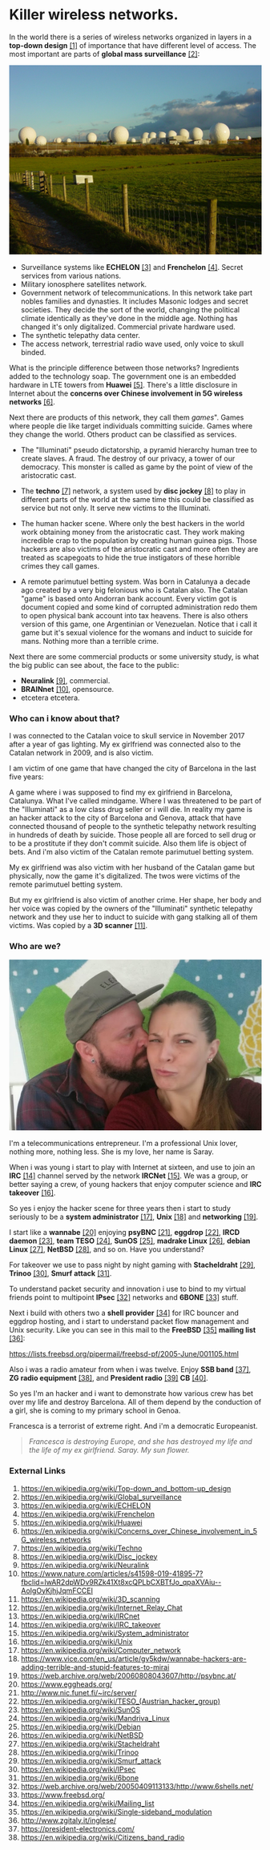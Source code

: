# Killer wireless networks.

In the world there is a series of wireless networks organized in layers in a **top-down design** [[1]](https://en.wikipedia.org/wiki/Top-down_and_bottom-up_design) of importance that have different level of access. The most important are parts of **global mass surveillance** [[2]](https://en.wikipedia.org/wiki/Global_surveillance):

![Menwith](Images/Menwith-hill-radomes.jpg)

- Surveillance systems like **ECHELON** [[3]](https://en.wikipedia.org/wiki/ECHELON) and **Frenchelon** [[4]](https://en.wikipedia.org/wiki/Frenchelon). Secret services from various nations.
- Military ionosphere satellites network.
- Government  network of telecommunications. In this network take part nobles families and dynasties. It includes Masonic lodges and secret societies. They decide the sort of the world, changing the political climate identically as they've done in the middle age. Nothing has changed it's only digitalized. Commercial private hardware used.
- The synthetic telepathy data center.
- The access network, terrestrial radio wave used, only voice to skull binded. 

What is the principle difference between those networks? Ingredients added to the technology soap. The government one is an embedded hardware in LTE towers from **Huawei** [[5]](https://en.wikipedia.org/wiki/Huawei). There's a little disclosure in Internet about the **concerns over Chinese involvement in 5G wireless networks** [[6]](https://en.wikipedia.org/wiki/Concerns_over_Chinese_involvement_in_5G_wireless_networks).

Next there are products of this network, they call them *games*". Games where people die like target individuals committing suicide. Games where they change the world. Others product can be classified as services.

- The "Illuminati" pseudo dictatorship, a pyramid hierarchy human tree to create slaves. A fraud. The destroy of our privacy, a tower of our democracy. This monster is called as game by the point of view of the aristocratic cast.

- The **techno** [[7]](https://en.wikipedia.org/wiki/Techno) network, a system used by **disc jockey** [[8]](https://en.wikipedia.org/wiki/Disc_jockey) to play in different parts of the world at the same time this could be classified as service but not only. It serve new victims to the Illuminati.

- The human hacker scene. Where only the best hackers in the world work obtaining money from the aristocratic cast. They work making incredible crap to the population by creating human guinea pigs.  Those hackers are also victims of the aristocratic cast and more often they are treated as scapegoats to hide the true instigators of these horrible crimes they call games.

- A remote parimutuel betting system. Was born in Catalunya a decade ago created by a very big felonious who is Catalan also. The Catalan "game" is based onto Andorran bank account. Every victim got is document copied and some kind of corrupted administration redo them to open physical bank account into tax heavens. There is also others version of this game, one Argentinian or Venezuelan.  Notice that i call it game but it's sexual violence for the womans and induct to suicide for mans. Nothing more than a terrible crime.

Next there are some commercial products or some university study, is what the big public can see about, the face to the public:

- **Neuralink** [[9]](https://en.wikipedia.org/wiki/Neuralink), commercial.
- **BRAINnet** [[10]](https://en.wikipedia.org/wiki/Neuralink), opensource. 
- etcetera etcetera.

### Who can i know about that?

I was connected to the Catalan voice to skull service in November 2017 after a year of gas lighting. My ex girlfriend was connected also to the Catalan network in 2009, and is also victim.

I am victim of one game that have changed the city of Barcelona in the last five years:

A game where i was supposed to find my ex girlfriend in Barcelona, Catalunya. What I've called mindgame. Where I was threatened to be part of the "Illuminati" as a low class drug seller or i will die. In reality my game is an hacker attack to the city of Barcelona and Genova, attack that have connected thousand of people to the synthetic telepathy network resulting in hundreds of death by suicide. Those people all are forced to sell drug or to be a prostitute if they don't commit suicide. Also them life is object of bets. And i'm also victim of the Catalan remote parimutuel betting system.

My ex girlfriend was also victim with her husband of the Catalan game but physically, now the game it's digitalized. The twos were victims of the remote parimutuel betting system. 

But my ex girlfriend is also victim of another crime. Her shape, her body and her voice was copied by the owners of the "Illuminati" synthetic telepathy network and they use her to induct to suicide with gang stalking all of them victims. Was copied by a **3D scanner** [[11]](https://en.wikipedia.org/wiki/3D_scanning).

### Who are we?

![Target individuals](Images/TIAMO.png)

I'm a telecommunications entrepreneur. I'm a professional Unix lover, nothing more, nothing less. She is my love, her name is Saray.

When i was young i start to play with Internet at sixteen, and use to join an **IRC** [[14]](https://en.wikipedia.org/wiki/Internet_Relay_Chat) channel served by the network **IRCNet** [[15]](https://en.wikipedia.org/wiki/IRCnet).  We was a group, or better saying a crew, of young hackers that enjoy computer science and **IRC takeover** [[16]](https://en.wikipedia.org/wiki/IRC_takeover). 

So yes i enjoy the hacker scene for three years then i start to study seriously to be a **system administrator** [[17]](https://en.wikipedia.org/wiki/System_administrator), **Unix** [[18]](https://en.wikipedia.org/wiki/Unix) and **networking** [[19]](https://en.wikipedia.org/wiki/Computer_network). 

I start like a **wannabe** [[20]](https://www.vice.com/en_us/article/gv5kdw/wannabe-hackers-are-adding-terrible-and-stupid-features-to-mirai) enjoying **psyBNC** [[21]](https://web.archive.org/web/20060808043607/http://psybnc.at/), **eggdrop** [[22]](https://www.eggheads.org/), **IRCD daemon** [[23]](http://www.nic.funet.fi/~irc/server/), **team TESO** [[24]](https://en.wikipedia.org/wiki/TESO_(Austrian_hacker_group)), **SunOS** [[25]](https://en.wikipedia.org/wiki/SunOS), **madrake Linux** [[26]](https://en.wikipedia.org/wiki/Mandriva_Linux), **debian Linux** [[27]](https://en.wikipedia.org/wiki/Debian), **NetBSD** [[28]](https://en.wikipedia.org/wiki/NetBSD), and so on. Have you understand? 

For takeover we use to pass night by night gaming with **Stacheldraht** [[29]](https://en.wikipedia.org/wiki/Stacheldraht), **Trinoo** [[30]](https://en.wikipedia.org/wiki/Trinoo), **Smurf attack** [[31]](https://en.wikipedia.org/wiki/Smurf_attack).

To understand packet security and innovation i use to bind to my virtual friends point to multipoint **IPsec** [[32]](https://en.wikipedia.org/wiki/IPsec) networks and **6BONE** [[33]](https://en.wikipedia.org/wiki/6bone) stuff. 

Next i build with others two a **shell provider** [[34]](https://web.archive.org/web/20050409113133/http://www.6shells.net/) for IRC bouncer and eggdrop hosting, and i start to understand packet flow management and Unix security. Like you can see in this mail to the **FreeBSD** [[35]](https://www.freebsd.org/) **mailing list** [[36]](https://en.wikipedia.org/wiki/Mailing_list):

https://lists.freebsd.org/pipermail/freebsd-pf/2005-June/001105.html

Also i was a radio amateur from when i was twelve. Enjoy **SSB band** [[37]](https://en.wikipedia.org/wiki/Single-sideband_modulation), **ZG radio equipment** [[38]](http://www.zgitaly.it/inglese/), and **President radio** [[39]](https://president-electronics.com/) **CB** [[40]](https://en.wikipedia.org/wiki/Citizens_band_radio).

So yes I'm an hacker and i want to demonstrate how various crew has bet over my life and destroy Barcelona. All of them depend by the conduction of a girl, she is coming to my primary school in Genoa. 

Francesca is a terrorist of extreme right. And i'm a democratic Europeanist.

> *Francesca is destroying Europe, and she has destroyed my life and the life of my ex girlfriend. Saray. My sun flower.*

### External Links

1. https://en.wikipedia.org/wiki/Top-down_and_bottom-up_design
2. https://en.wikipedia.org/wiki/Global_surveillance
3. https://en.wikipedia.org/wiki/ECHELON
4. https://en.wikipedia.org/wiki/Frenchelon
5. https://en.wikipedia.org/wiki/Huawei
6. https://en.wikipedia.org/wiki/Concerns_over_Chinese_involvement_in_5G_wireless_networks
7. https://en.wikipedia.org/wiki/Techno
8. https://en.wikipedia.org/wiki/Disc_jockey
9. https://en.wikipedia.org/wiki/Neuralink
10. https://www.nature.com/articles/s41598-019-41895-7?fbclid=IwAR2dpWDv9RZk41Xt8xcQPLbCXBTfJo_qpaXVAiu--AoIgOyKjhjJqmFCCEI
11. https://en.wikipedia.org/wiki/3D_scanning
12. https://en.wikipedia.org/wiki/Internet_Relay_Chat
13. https://en.wikipedia.org/wiki/IRCnet
14. https://en.wikipedia.org/wiki/IRC_takeover
15. https://en.wikipedia.org/wiki/System_administrator
16. https://en.wikipedia.org/wiki/Unix
17. https://en.wikipedia.org/wiki/Computer_network
18. https://www.vice.com/en_us/article/gv5kdw/wannabe-hackers-are-adding-terrible-and-stupid-features-to-mirai
19. https://web.archive.org/web/20060808043607/http://psybnc.at/
20. https://www.eggheads.org/
21. http://www.nic.funet.fi/~irc/server/
22. https://en.wikipedia.org/wiki/TESO_(Austrian_hacker_group)
23. https://en.wikipedia.org/wiki/SunOS
24. https://en.wikipedia.org/wiki/Mandriva_Linux
25. https://en.wikipedia.org/wiki/Debian
26. https://en.wikipedia.org/wiki/NetBSD
27. https://en.wikipedia.org/wiki/Stacheldraht
28. https://en.wikipedia.org/wiki/Trinoo
29. https://en.wikipedia.org/wiki/Smurf_attack
30. https://en.wikipedia.org/wiki/IPsec
31. https://en.wikipedia.org/wiki/6bone
32. https://web.archive.org/web/20050409113133/http://www.6shells.net/
33. https://www.freebsd.org/
34. https://en.wikipedia.org/wiki/Mailing_list
35. https://en.wikipedia.org/wiki/Single-sideband_modulation
36. http://www.zgitaly.it/inglese/
37. https://president-electronics.com/
38. https://en.wikipedia.org/wiki/Citizens_band_radio